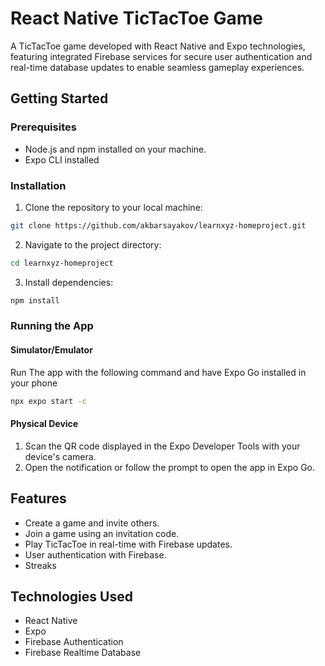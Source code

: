 # React Native TicTacToe Game

A TicTacToe game developed with React Native and Expo technologies, featuring integrated Firebase services for secure user authentication and real-time database updates to enable seamless gameplay experiences.

## Getting Started

### Prerequisites

- Node.js and npm installed on your machine.
- Expo CLI installed

### Installation

1. Clone the repository to your local machine:

```bash
git clone https://github.com/akbarsayakov/learnxyz-homeproject.git
```

2. Navigate to the project directory:

```bash
cd learnxyz-homeproject
```

3. Install dependencies:

```bash
npm install
```

### Running the App

#### Simulator/Emulator

Run The app with the following command and have Expo Go installed in your phone

```bash
npx expo start -c
```

#### Physical Device

1. Scan the QR code displayed in the Expo Developer Tools with your device's camera.
2. Open the notification or follow the prompt to open the app in Expo Go.

## Features

- Create a game and invite others.
- Join a game using an invitation code.
- Play TicTacToe in real-time with Firebase updates.
- User authentication with Firebase.
- Streaks

## Technologies Used

- React Native
- Expo
- Firebase Authentication
- Firebase Realtime Database
